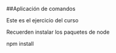 ##Aplicación de comandos

Este es el ejercicio del curso

Recuerden instalar los paquetes de node 

npm install